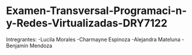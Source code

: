 # Examen-Transversal-Programaci-n-y-Redes-Virtualizadas-DRY7122
Intregrantes: -Lucila Morales -Charmayne Espinoza -Alejandra Mateluna -Benjamin Mendoza
